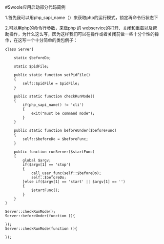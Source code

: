 #Swoole应用启动部分代码简例


1.首先我可以用php_sapi_name（）来获取php的运行模式，锁定再命令行状态下

2.可以用php的命令行参数，来做php 的 webservice的打开、关闭和重载以及帮助操作，为什么这么写，因为这样我们可以在操作或者关闭前做一些十分个性的操作，在这写一个十分简单的类包例子：

	class Server{
	
	    static $beforeDo;

		static $pidFile;

		public static function setPidFile()
		{
			self::$pidFile = $pidFile;
		}
	
	    public static function checkRunMode()
	    {
	        if(php_sapi_name() != 'cli')
	        {
	            exit("must be command mode");
	        }
	    }
	
	    public static function beforeUnder($beforeFunc)
	    {
	        self::$beforeDo = $beforeFunc;
	    }
	
	    public function runServer($startFunc)
	    {
	        global $argv;
	        if($argv[1] == 'stop')
	        {
	            call_user_func(self::$beforeDo);
	            self::$beforeDo;
	        }else if($argv[1] == 'start' || $argv[1] == '')
	        {
	            $startFunc();
	        }
	    }
	}
	
	Server::checkRunMode();
	Server::beforeUnder(function (){
	
	});
	Server::checkRunMode(function (){
	
	});